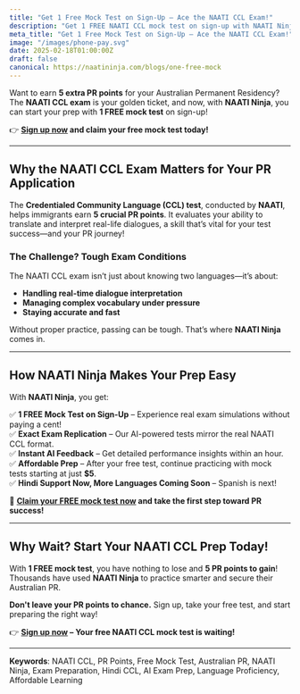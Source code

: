 ```yaml
---
title: "Get 1 Free Mock Test on Sign-Up – Ace the NAATI CCL Exam!"
description: "Get 1 FREE NAATI CCL mock test on sign-up with NAATI Ninja! Ace your Australian PR application with AI-powered practice tests and expert feedback."
meta_title: "Get 1 Free Mock Test on Sign-Up – Ace the NAATI CCL Exam!"
image: "/images/phone-pay.svg"
date: 2025-02-18T01:00:00Z
draft: false
canonical: https://naatininja.com/blogs/one-free-mock
---
```



Want to earn **5 extra PR points** for your Australian Permanent Residency? The **NAATI CCL exam** is your golden ticket, and now, with **NAATI Ninja**, you can start your prep with **1 FREE mock test** on sign-up!

👉 **[Sign up now](https://app.naatininja.com) and claim your free mock test today!**

---

## Why the NAATI CCL Exam Matters for Your PR Application

The **Credentialed Community Language (CCL) test**, conducted by **NAATI**, helps immigrants earn **5 crucial PR points**. It evaluates your ability to translate and interpret real-life dialogues, a skill that’s vital for your test success—and your PR journey!

### The Challenge? Tough Exam Conditions

The NAATI CCL exam isn’t just about knowing two languages—it’s about:
- **Handling real-time dialogue interpretation**
- **Managing complex vocabulary under pressure**
- **Staying accurate and fast**

Without proper practice, passing can be tough. That’s where **NAATI Ninja** comes in.

---

## How NAATI Ninja Makes Your Prep Easy

With **NAATI Ninja**, you get:

✅ **1 FREE Mock Test on Sign-Up** – Experience real exam simulations without paying a cent!  
✅ **Exact Exam Replication** – Our AI-powered tests mirror the real NAATI CCL format.  
✅ **Instant AI Feedback** – Get detailed performance insights within an hour.  
✅ **Affordable Prep** – After your free test, continue practicing with mock tests starting at just **$5**.  
✅ **Hindi Support Now, More Languages Coming Soon** – Spanish is next!  

🚀 **[Claim your FREE mock test now](https://app.naatininja.com) and take the first step toward PR success!**

---

## Why Wait? Start Your NAATI CCL Prep Today!

With **1 FREE mock test**, you have nothing to lose and **5 PR points to gain**! Thousands have used **NAATI Ninja** to practice smarter and secure their Australian PR.

**Don't leave your PR points to chance.** Sign up, take your free test, and start preparing the right way!

👉 **[Sign up now](https://app.naatininja.com) – Your free NAATI CCL mock test is waiting!**

---

**Keywords**: NAATI CCL, PR Points, Free Mock Test, Australian PR, NAATI Ninja, Exam Preparation, Hindi CCL, AI Exam Prep, Language Proficiency, Affordable Learning
